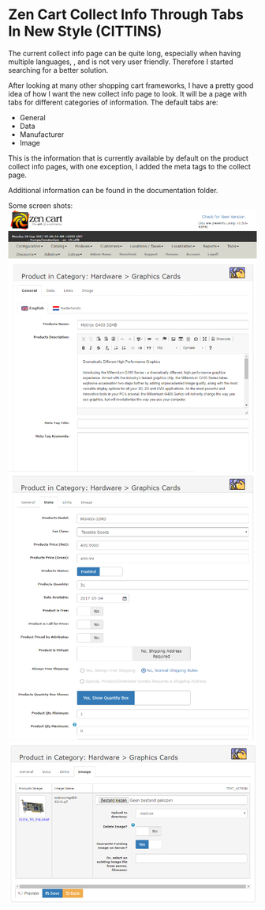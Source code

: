 # Zen Cart Collect Info Through Tabs In New Style (CITTINS)

The current collect info page can be quite long, especially when having multiple languages, , and is not very user friendly. Therefore I started searching for a better solution.

After looking at many other shopping cart frameworks, I have a pretty good idea of how I want the new  collect info page to look.
It will be a page with tabs for different categories of information. The default tabs are:
 - General
 - Data
 - Manufacturer
 - Image
 
This is the information that is currently available by default on the product collect info pages, with one exception, I added the meta tags to the collect page.

Additional information can be found in the documentation folder.

Some screen shots:
![screenshot1](/docs/images/collect_info_01.png)
![screenshot2](/docs/images/collect_info_02.png)
![screenshot3](/docs/images/collect_info_03.png)
